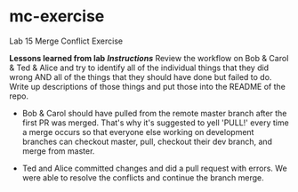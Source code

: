 # mc-exercise
Lab 15 Merge Conflict Exercise

**Lessons learned from lab**
***Instructions***
Review the workflow on Bob & Carol & Ted & Alice and try to identify all of the individual things that they did wrong AND all of the things that they should have done but failed to do. Write up descriptions of those things and put those into the README of the repo.

* Bob & Carol should have pulled from the remote master branch after the first PR was merged. That's why it's suggested to yell 'PULL!' every time a merge occurs so that everyone else working on development branches can checkout master, pull, checkout their dev branch, and merge from master.

* Ted and Alice committed changes and did a pull request with errors.  We were able to resolve the conflicts and continue the branch merge.